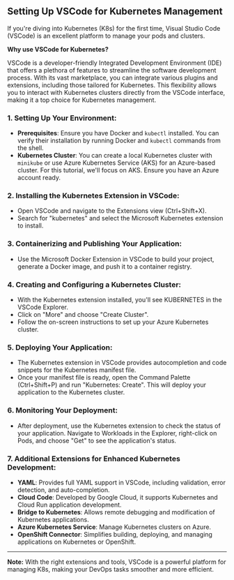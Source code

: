 ## Setting Up VSCode for Kubernetes Management

If you're diving into Kubernetes (K8s) for the first time, Visual Studio Code (VSCode) is an excellent platform to manage your pods and clusters. 

**Why use VSCode for Kubernetes?**

VSCode is a developer-friendly Integrated Development Environment (IDE) that offers a plethora of features to streamline the software development process. With its vast marketplace, you can integrate various plugins and extensions, including those tailored for Kubernetes. This flexibility allows you to interact with Kubernetes clusters directly from the VSCode interface, making it a top choice for Kubernetes management.

### **1. Setting Up Your Environment:**
- **Prerequisites**: Ensure you have Docker and `kubectl` installed. You can verify their installation by running Docker and `kubectl` commands from the shell.
- **Kubernetes Cluster**: You can create a local Kubernetes cluster with `minikube` or use Azure Kubernetes Service (AKS) for an Azure-based cluster. For this tutorial, we'll focus on AKS. Ensure you have an Azure account ready.

### **2. Installing the Kubernetes Extension in VSCode:**
- Open VSCode and navigate to the Extensions view (Ctrl+Shift+X).
- Search for "kubernetes" and select the Microsoft Kubernetes extension to install.

### **3. Containerizing and Publishing Your Application:**
- Use the Microsoft Docker Extension in VSCode to build your project, generate a Docker image, and push it to a container registry.

### **4. Creating and Configuring a Kubernetes Cluster:**
- With the Kubernetes extension installed, you'll see KUBERNETES in the VSCode Explorer.
- Click on "More" and choose "Create Cluster".
- Follow the on-screen instructions to set up your Azure Kubernetes cluster.

### **5. Deploying Your Application:**
- The Kubernetes extension in VSCode provides autocompletion and code snippets for the Kubernetes manifest file.
- Once your manifest file is ready, open the Command Palette (Ctrl+Shift+P) and run "Kubernetes: Create". This will deploy your application to the Kubernetes cluster.

### **6. Monitoring Your Deployment:**
- After deployment, use the Kubernetes extension to check the status of your application. Navigate to Workloads in the Explorer, right-click on Pods, and choose "Get" to see the application's status.

### **7. Additional Extensions for Enhanced Kubernetes Development:**
- **YAML**: Provides full YAML support in VSCode, including validation, error detection, and auto-completion.
- **Cloud Code**: Developed by Google Cloud, it supports Kubernetes and Cloud Run application development.
- **Bridge to Kubernetes**: Allows remote debugging and modification of Kubernetes applications.
- **Azure Kubernetes Service**: Manage Kubernetes clusters on Azure.
- **OpenShift Connector**: Simplifies building, deploying, and managing applications on Kubernetes or OpenShift.

---

**Note:** With the right extensions and tools, VSCode is a powerful platform for managing K8s, making your DevOps tasks smoother and more efficient.